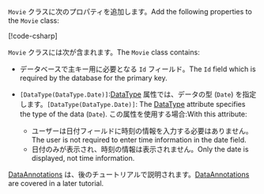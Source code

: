 <span data-ttu-id="561dc-101">`Movie` クラスに次のプロパティを追加します。</span><span class="sxs-lookup"><span data-stu-id="561dc-101">Add the following properties to the `Movie` class:</span></span>

[!code-csharp[](~/tutorials/first-mvc-app/start-mvc/sample/MvcMovie22/Models/Movie.cs?name=snippet1)]

<span data-ttu-id="561dc-102">`Movie` クラスには次が含まれます。</span><span class="sxs-lookup"><span data-stu-id="561dc-102">The `Movie` class contains:</span></span>

* <span data-ttu-id="561dc-103">データベースで主キー用に必要となる `Id` フィールド。</span><span class="sxs-lookup"><span data-stu-id="561dc-103">The `Id` field which is required by the database for the primary key.</span></span>
* <span data-ttu-id="561dc-104">`[DataType(DataType.Date)]`:[DataType](/dotnet/api/microsoft.aspnetcore.mvc.dataannotations.internal.datatypeattributeadapter) 属性では、データの型 (`Date`) を指定します。</span><span class="sxs-lookup"><span data-stu-id="561dc-104">`[DataType(DataType.Date)]`:  The [DataType](/dotnet/api/microsoft.aspnetcore.mvc.dataannotations.internal.datatypeattributeadapter) attribute specifies the type of the data (`Date`).</span></span> <span data-ttu-id="561dc-105">この属性を使用する場合:</span><span class="sxs-lookup"><span data-stu-id="561dc-105">With this attribute:</span></span>

  * <span data-ttu-id="561dc-106">ユーザーは日付フィールドに時刻の情報を入力する必要はありません。</span><span class="sxs-lookup"><span data-stu-id="561dc-106">The user is not required to enter time information in the date field.</span></span>
  * <span data-ttu-id="561dc-107">日付のみが表示され、時刻の情報は表示されません。</span><span class="sxs-lookup"><span data-stu-id="561dc-107">Only the date is displayed, not time information.</span></span>

<span data-ttu-id="561dc-108">[DataAnnotations](/dotnet/api/system.componentmodel.dataannotations) は、後のチュートリアルで説明されます。</span><span class="sxs-lookup"><span data-stu-id="561dc-108">[DataAnnotations](/dotnet/api/system.componentmodel.dataannotations) are covered in a later tutorial.</span></span>